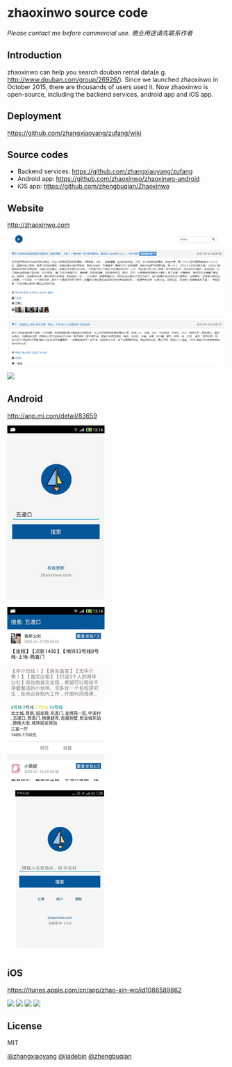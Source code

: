 zhaoxinwo source code
===

*Please contact me before commercial use.*
*商业用途请先联系作者*

Introduction
---

zhaoxinwo can help you search douban rental data(e.g. <http://www.douban.com/group/26926/>). Since we launched zhaoxinwo in October 2015, there are thousands of users used it. Now zhaoxinwo is open-source, including the backend services, android app and iOS app.

Deployment
---

<https://github.com/zhangxiaoyang/zufang/wiki>

Source codes
---

- Backend services: <https://github.com/zhangxiaoyang/zufang>
- Android app: <https://github.com/zhaoxinwo/zhaoxinwo-android>
- iOS app: <https://github.com/zhengbuqian/Zhaoxinwo>

Website
---

<http://zhaoxinwo.com>

![](screenshot.png)

![](zhaoxinwo-web.gif)

Android
---

<http://app.mi.com/detail/83659>

![](screenshot1.jpg)

![](screenshot2.jpg)

![](zhaoxinwo-android.gif)

iOS
---

<https://itunes.apple.com/cn/app/zhao-xin-wo/id1086589862>

<img src="https://github.com/zhengbuqian/Zhaoxinwo/raw/master/iOS-Screenshot01.png" width="224px">

<img src="https://github.com/zhengbuqian/Zhaoxinwo/raw/master/iOS-Screenshot02.png" width="224px">

<img src="https://github.com/zhengbuqian/Zhaoxinwo/raw/master/iOS-Screenshot03.png" width="224px">

<img src="https://github.com/zhengbuqian/Zhaoxinwo/raw/master/iOS_Version1_0.gif" width="224px">

License
---

MIT

[@zhangxiaoyang](https://github.com/zhangxiaoyang)
[@jiadebin](https://github.com/jiadebin)
[@zhengbuqian](https://github.com/zhengbuqian)
